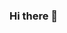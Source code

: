 ### Hi there 👋

<!--
**EricLaMere/EricLaMere** is a ✨ _special_ ✨ repository because its `README.md` (this file) appears on your GitHub profile.

Here are some ideas to get you started:

- 🔭 I’m currently working on CS1200.
- 🌱 I’m currently learning Computer Science.
- 👯 I’m looking to collaborate on learning.
- 🤔 I’m looking for help with Discrete Structures.
- 💬 Ask me about anything!
- 📫 How to reach me: email me.
- 😄 Pronouns: He/Him
- ⚡ Fun fact: I love bowling!

## Education: Northeastern University
## Major: Computer Science
## Grad Date: 2027
